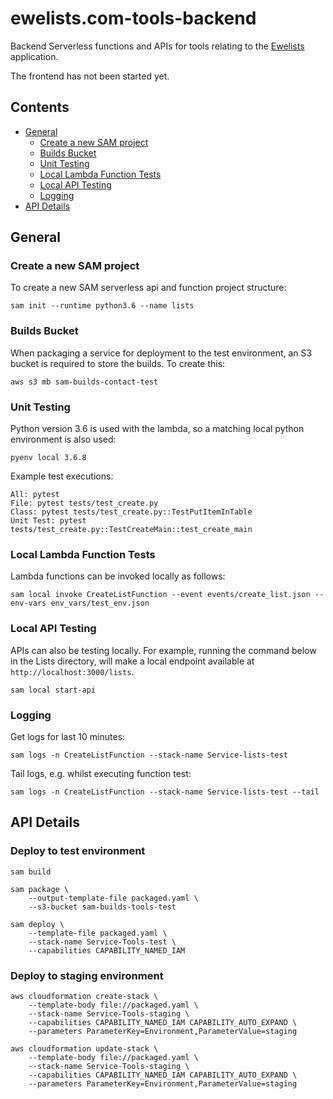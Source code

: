 # ewelists.com-tools-backend
Backend Serverless functions and APIs for tools relating to the [Ewelists](https://github.com/Alex-Burgess/ewelists.com) application.

The frontend has not been started yet.

## Contents

- [General](#general)
  - [Create a new SAM project](#create-a-new-sam-project)
  - [Builds Bucket](#builds-bucket)
  - [Unit Testing](#unit-testing)
  - [Local Lambda Function Tests](#local-lambda-function-tests)
  - [Local API Testing](#local-api-testing)
  - [Logging](#logging)
- [API Details](#api-details)

## General

### Create a new SAM project

To create a new SAM serverless api and function project structure:
```
sam init --runtime python3.6 --name lists
```

### Builds Bucket

When packaging a service for deployment to the test environment, an S3 bucket is required to store the builds.  To create this:
```
aws s3 mb sam-builds-contact-test
```

### Unit Testing
Python version 3.6 is used with the lambda, so a matching local python environment is also used:
```
pyenv local 3.6.8
```

Example test executions:
```
All: pytest
File: pytest tests/test_create.py
Class: pytest tests/test_create.py::TestPutItemInTable
Unit Test: pytest tests/test_create.py::TestCreateMain::test_create_main
```

### Local Lambda Function Tests
Lambda functions can be invoked locally as follows:
```
sam local invoke CreateListFunction --event events/create_list.json --env-vars env_vars/test_env.json
```

### Local API Testing
APIs can also be testing locally.  For example, running the command below in the Lists directory, will make a local endpoint available at `http://localhost:3000/lists`.
```
sam local start-api
```

### Logging
Get logs for last 10 minutes:
```
sam logs -n CreateListFunction --stack-name Service-lists-test
```

Tail logs, e.g. whilst executing function test:
```
sam logs -n CreateListFunction --stack-name Service-lists-test --tail
```

## API Details

### Deploy to test environment
```
sam build

sam package \
    --output-template-file packaged.yaml \
    --s3-bucket sam-builds-tools-test

sam deploy \
    --template-file packaged.yaml \
    --stack-name Service-Tools-test \
    --capabilities CAPABILITY_NAMED_IAM
```

### Deploy to staging environment
```
aws cloudformation create-stack \
    --template-body file://packaged.yaml \
    --stack-name Service-Tools-staging \
    --capabilities CAPABILITY_NAMED_IAM CAPABILITY_AUTO_EXPAND \
    --parameters ParameterKey=Environment,ParameterValue=staging
```

```
aws cloudformation update-stack \
    --template-body file://packaged.yaml \
    --stack-name Service-Tools-staging \
    --capabilities CAPABILITY_NAMED_IAM CAPABILITY_AUTO_EXPAND \
    --parameters ParameterKey=Environment,ParameterValue=staging
```
